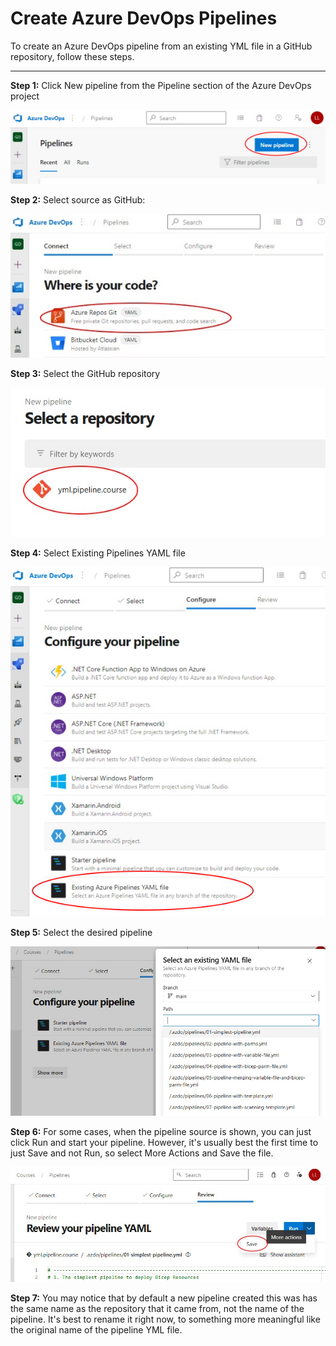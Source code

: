 # Create Azure DevOps Pipelines

To create an Azure DevOps pipeline from an existing YML file in a GitHub repository, follow these steps.

---

**Step 1:** Click New pipeline from the Pipeline section of the Azure DevOps project

![Step 1](assets/images/NewPipeline-1.jpg)

**Step 2:** Select source as GitHub:

![Step 2](assets/images/NewPipeline-2.jpg)

**Step 3:** Select the GitHub repository

![Step 3](assets/images/NewPipeline-3.jpg)

**Step 4:** Select Existing Pipelines YAML file

![Step 4](assets/images/NewPipeline-4.jpg)

**Step 5:** Select the desired pipeline

![Step 5](assets/images/NewPipeline-5.jpg)

**Step 6:** For some cases, when the pipeline source is shown, you can just click Run and start your pipeline.  However, it's usually best the first time to just Save and not Run, so select More Actions and Save the file.

![Step 6](assets/images/NewPipeline-6.jpg)

**Step 7:** You may notice that by default a new pipeline created this was has the same name as the repository that it came from, not the name of the pipeline. It's best to rename it right now, to something more meaningful like the original name of the pipeline YML file.
